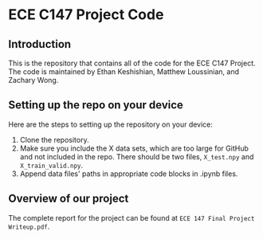 # ECE C147 Project Code

## Introduction

This is the repository that contains all of the code for the ECE C147 Project. The code is maintained by Ethan Keshishian, Matthew Loussinian, and Zachary Wong. 

## Setting up the repo on your device

Here are the steps to setting up the repository on your device:

1. Clone the repository.
2. Make sure you include the X data sets, which are too large for GitHub and not included in the repo. There should be two files, `X_test.npy` and `X_train_valid.npy`.
3. Append data files' paths in appropriate code blocks in .ipynb files.

## Overview of our project

The complete report for the project can be found at `ECE 147 Final Project Writeup.pdf`.
